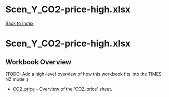 # Scen_Y_CO2-price-high.xlsx

[Back to Index](../../README.md)

# Scen_Y_CO2-price-high.xlsx

## Workbook Overview

(TODO: Add a high-level overview of how this workbook fits into the TIMES-NZ model.)

- [CO2_price](CO2_price.md) - Overview of the 'CO2_price' sheet.
